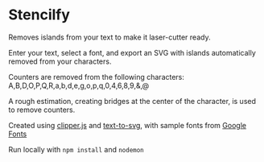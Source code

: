 Stencilfy
=================

Removes islands from your text to make it laser-cutter ready.

Enter your text, select a font, and export an SVG with islands automatically removed from your characters.

Counters are removed from the following characters: A,B,D,O,P,Q,R,a,b,d,e,g,o,p,q,0,4,6,8,9,&,@

A rough estimation, creating bridges at the center of the character, is used to remove counters.

Created using [clipper.js](https://www.npmjs.com/package/js-clipper) and [text-to-svg](https://www.npmjs.com/package/text-to-svg), with sample fonts from [Google Fonts](https://fonts.google.com/)

Run locally with `npm install` and `nodemon`
